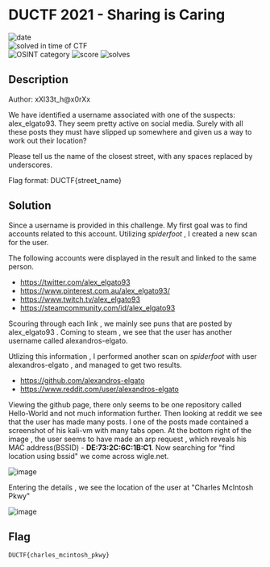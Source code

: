 # DUCTF 2021 - Sharing is Caring

![date](https://img.shields.io/badge/date-25.09.2021-brightgreen.svg)  
![solved in time of CTF](https://img.shields.io/badge/solved-in%20time%20of%20CTF-brightgreen.svg)  
![OSINT category](https://img.shields.io/badge/category-osint-lightgrey.svg)
![score](https://img.shields.io/badge/score-232-blue.svg)
![solves](https://img.shields.io/badge/solves-83-brightgreen.svg)

## Description
Author: xXl33t_h@x0rXx

We have identified a username associated with one of the suspects: alex_elgato93. They seem pretty active on social media. Surely with all these posts they must have slipped up somewhere and given us a way to work out their location?

Please tell us the name of the closest street, with any spaces replaced by underscores.

Flag format: DUCTF{street_name}


## Solution

Since a username is provided in this challenge. My first goal was to find accounts related to this account. Utilizing *spiderfoot* , I created a new scan for the user.

The following accounts were displayed in the result and linked to the same person.

- https://twitter.com/alex_elgato93
- https://www.pinterest.com.au/alex_elgato93/
- https://www.twitch.tv/alex_elgato93
- https://steamcommunity.com/id/alex_elgato93

Scouring through each link , we mainly see puns that are posted by alex_elgato93 . Coming to steam , we see that the user has another username called alexandros-elgato.

Utlizing this information , I performed another scan on *spiderfoot* with user alexandros-elgato , and managed to get two results.

- https://github.com/alexandros-elgato
- https://www.reddit.com/user/alexandros-elgato

Viewing the github page, there only seems to be one repository called Hello-World and not much information further. Then looking at reddit we see that the user has made many posts. I one of the posts made contained a screenshot of his kali-vm with many tabs open. At the bottom right of the image , the user seems to have made an arp request , which reveals his MAC address(BSSID) - **DE:73:2C:6C:1B:C1**. Now searching for "find location using bssid" we come across wigle.net. 

![image](https://i.redd.it/d8tjy7453om71.png)

Entering the details , we see the location of the user at "Charles McIntosh Pkwy"

![image](https://user-images.githubusercontent.com/17501137/135417072-dbe94a65-931c-4909-817d-9ec01a7c0113.png)


  
## Flag
  

``` DUCTF{charles_mcintosh_pkwy} ```
